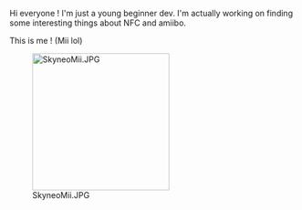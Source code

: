 Hi everyone ! I'm just a young beginner dev. I'm actually working on
finding some interesting things about NFC and amiibo.

This is me ! (Mii lol)

<figure>
<img src="SkyneoMii.JPG" title="SkyneoMii.JPG" width="240" />
<figcaption>SkyneoMii.JPG</figcaption>
</figure>
